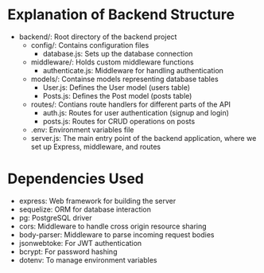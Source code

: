 # Explanation of Backend Structure #

- backend/: Root directory of the backend project
  - config/: Contains configuration files
    - database.js: Sets up the database connection
  - middleware/: Holds custom middleware functions
    - authenticate.js: Middleware for handling authentication
  - models/: Containse models representing database tables
    - User.js: Defines the User model (users table)
    - Posts.js: Defines the Post model (posts table)
  - routes/: Contians route handlers for different parts of the API
    - auth.js: Routes for user authentication (signup and login)
    - posts.js: Routes for CRUD operations on posts
  - .env: Environment variables file
  - server.js: The main entry point of the backend application, where we set up Express, middleware, and routes

# Dependencies Used #

- express: Web framework for building the server
- sequelize: ORM for database interaction
- pg: PostgreSQL driver
- cors: Middleware to handle cross origin resource sharing
- body-parser: Middleware to parse incoming request bodies
- jsonwebtoke: For JWT authentication
- bcrypt: For password hashing
- dotenv: To manage environment variables

